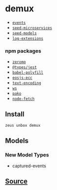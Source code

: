 
demux
====================









* [`events`](events.md)
* [`seed-microservices`](seed-microservices.md)
* [`seed-models`](seed-models.md)
* [`log-extensions`](log-extensions.md)
### npm packages
* [`zeromq`](http://npmjs.com/package/zeromq)
* [`@types/jest`](http://npmjs.com/package/@types/jest)
* [`babel-polyfill`](http://npmjs.com/package/babel-polyfill)
* [`eosjs-ecc`](http://npmjs.com/package/eosjs-ecc)
* [`text-encoding`](http://npmjs.com/package/text-encoding)
* [`ws`](http://npmjs.com/package/ws)
* [`pako`](http://npmjs.com/package/pako)
* [`node-fetch`](http://npmjs.com/package/node-fetch)


## Install
```bash
zeus unbox demux
```







## Models
### New Model Types
* captured-events



## [Source](https://github.com/liquidapps-io/zeus-sdk/tree/master/boxes/groups/microservices/demux)